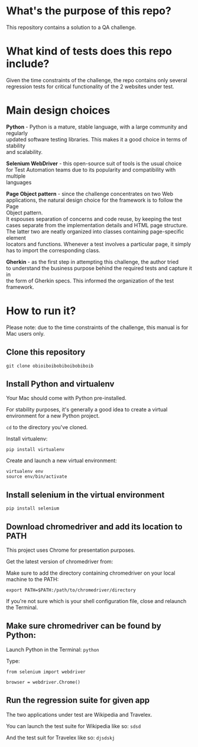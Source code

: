 # What's the purpose of this repo?

This repository contains a solution to a QA challenge.

# What kind of tests does this repo include?

Given the time constraints of the challenge, the repo
contains only several regression tests for critical functionality of
the 2 websites under test.

# Main design choices

**Python** - Python is a mature, stable language, with a large community and regularly  
updated software testing libraries. This makes it a good choice in terms of stability  
and scalability.

**Selenium WebDriver** - this open-source suit of tools is the usual choice  
for Test Automation teams due to its popularity and compatibility with multiple  
languages

**Page Object pattern** - since the challenge concentrates on two Web  
applications, the natural design choice for the framework is to follow the Page  
Object pattern.  
It espouses separation of concerns and code reuse, by keeping the test  
cases separate from the implementation details and HTML page structure.  
The latter two are neatly organized into classes containing page-specific element  
locators and functions. Whenever a test involves a particular page, it simply  
has to import the corresponding class.

**Gherkin** - as the first step in attempting this challenge, the author tried  
to understand the business purpose behind the required tests and capture it in  
the form of Gherkin specs. This informed the organization of the test framework.  

# How to run it?

Please note: due to the time constraints of the challenge,
this manual is for Mac users only.

## Clone this repository

`git clone obioiboibobiboibobiboib`

## Install Python and virtualenv

Your Mac should come with Python pre-installed.

For stability purposes, it's generally a good idea to create a virtual  
environment for a new Python project.

`cd` to the directory you've cloned.

Install virtualenv:

`pip install virtualenv`

Create and launch a new virtual environment:

`virtualenv env`  
`source env/bin/activate`

## Install selenium in the virtual environment

`pip install selenium`

## Download chromedriver and add its location to PATH
This project uses Chrome for presentation purposes.

Get the latest version of chromedriver from:  

Make sure to add the directory containing chromedriver on your local
machine to the PATH:

`export PATH=$PATH:/path/to/chromedriver/directory`

If you're not sure which is your shell configuration file,
close and relaunch the Terminal.

## Make sure chromedriver can be found by Python:
Launch Python in the Terminal:
`python`  

Type:  

`from selenium import webdriver`  

`browser = webdriver.Chrome()`

## Run the regression suite for given app
The two applications under test are Wikipedia and Travelex.

You can launch the test suite for Wikipedia like so:
`sdsd`  

And the test suit for Travelex like so:
`djsdskj`
